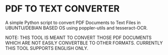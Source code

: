 # PDF TO TEXT CONVERTER
A simple Python script to convert PDF Documents to Text Files in UBUNTU/DEBIAN BASED OS
using poppler-utils and tesseract-OCR.

NOTE: THIS TOOL IS MEANT TO CONVERT THOSE PDF DOCUMENTS WHICH ARE NOT EASILY CONVERTBLE TO OTHER FORMATS.
CURRENTLY THIS TOOL SUPPORTS ENGLISH ONLY.

